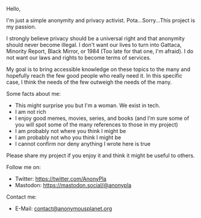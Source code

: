Hello,

I'm just a simple anonymity and privacy activist. Pota...Sorry...This project is my passion.

I strongly believe privacy should be a universal right and that anonymity should never become illegal. I don't want our lives to turn into Gattaca, Minority Report, Black Mirror, or 1984 (Too late for that one, I'm afraid). I do not want our laws and rights to become terms of services.

My goal is to bring accessible knowledge on these topics to the many and hopefully reach the few good people who really need it. In this specific case, I think the needs of the few outweigh the needs of the many.

Some facts about me:
- This might surprise you but I'm a woman. We exist in tech.
- I am not rich
- I enjoy good memes, movies, series, and books (and I'm sure some of you will spot some of the many references to those in my project)
- I am probably not where you think I might be
- I am probably not who you think I might be
- I cannot confirm nor deny anything I wrote here is true

Please share my project if you enjoy it and think it might be useful to others.

Follow me on:
- Twitter: <https://twitter.com/AnonyPla>
- Mastodon: <https://mastodon.social/@anonypla>

Contact me:
- E-Mail: contact@anonymousplanet.org

